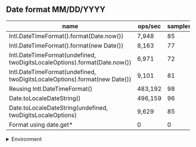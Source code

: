 ## Date format MM/DD/YYYY

|name|ops/sec|samples|
|-|-|-|
|Intl.DateTimeFormat().format(Date.now())|7,948|85|
|Intl.DateTimeFormat().format(new Date())|8,163|77|
|Intl.DateTimeFormat(undefined, twoDigitsLocaleOptions).format(Date.now())|6,971|72|
|Intl.DateTimeFormat(undefined, twoDigitsLocaleOptions).format(new Date())|9,101|81|
|Reusing Intl.DateTimeFormat()|483,192|98|
|Date.toLocaleDateString()|496,159|96|
|Date.toLocaleDateString(undefined, twoDigitsLocaleOptions)|9,629|85|
|Format using date.get*|0|0|


<details>
<summary>Environment</summary>

* __Machine:__ linux x64 | 2 vCPUs | 6.8GB Mem
* __Run:__ Tue Oct 03 2023 01:03:05 GMT+0000 (Coordinated Universal Time)
</details>

